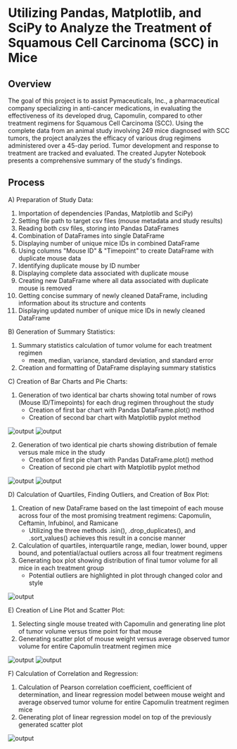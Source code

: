 # Utilizing Pandas, Matplotlib, and SciPy to Analyze the Treatment of Squamous Cell Carcinoma (SCC) in Mice

## Overview ##

The goal of this project is to assist Pymaceuticals, Inc., a pharmaceutical company specializing in anti-cancer medications, in evaluating the effectiveness of its developed drug, Capomulin, compared to other treatment regimens for Squamous Cell Carcinoma (SCC). Using the complete data from an animal study involving 249 mice diagnosed with SCC tumors, the project analyzes the efficacy of various drug regimens administered over a 45-day period. Tumor development and response to treatment are tracked and evaluated. The created Jupyter Notebook presents a comprehensive summary of the study's findings.

## Process ##

A) Preparation of Study Data:
  1. Importation of dependencies (Pandas, Matplotlib and SciPy)
  2. Setting file path to target csv files (mouse metadata and study results)
  3. Reading both csv files, storing into Pandas DataFrames
  4. Combination of DataFrames into single DataFrame
  5. Displaying number of unique mice IDs in combined DataFrame
  6. Using columns "Mouse ID" & "Timepoint" to create DataFrame with duplicate mouse data
  7. Identifying duplicate mouse by ID number
  8. Displaying complete data associated with duplicate mouse
  9. Creating new DataFrame where all data associated with duplicate mouse is removed
  10. Getting concise summary of newly cleaned DataFrame, including information about its structure and contents
  11. Displaying updated number of unique mice IDs in newly cleaned DataFrame

B) Generation of Summary Statistics:
  1. Summary statistics calculation of tumor volume for each treatment regimen
      - mean, median, variance, standard deviation, and standard error
  2. Creation and formatting of DataFrame displaying summary statistics

C) Creation of Bar Charts and Pie Charts:
  1. Generation of two identical bar charts showing total number of rows (Mouse ID/Timepoints) for each drug regimen throughout the study
      - Creation of first bar chart with Pandas DataFrame.plot() method
      - Creation of second bar chart with Matplotlib pyplot method

![output](https://github.com/10H-K/Matplotlib_Pharmaceutical/assets/152930492/c19f6f40-62e6-4d5b-8c8d-92e7d57fe2a7)
![output](https://github.com/10H-K/Matplotlib_Pharmaceutical/assets/152930492/94601b1f-603b-49e5-8049-c327602ec3ca)
    
  2. Generation of two identical pie charts showing distribution of female versus male mice in the study
      - Creation of first pie chart with Pandas DataFrame.plot() method
      - Creation of second pie chart with Matplotlib pyplot method

![output](https://github.com/10H-K/Matplotlib_Pharmaceutical/assets/152930492/db942605-e0d6-4a39-ac0f-c646bec042fc)
![output](https://github.com/10H-K/Matplotlib_Pharmaceutical/assets/152930492/6c250f93-6ce0-4469-aeeb-b7ee1bf62bee)

D) Calculation of Quartiles, Finding Outliers, and Creation of Box Plot:
  1. Creation of new DataFrame based on the last timepoint of each mouse across four of the most promising treatment regimens: Capomulin, Ceftamin, Infubinol, and Ramicane
       - Utilizing the three methods .isin(), .drop_duplicates(), and .sort_values() achieves this result in a concise manner
  2. Calculation of quartiles, interquartile range, median, lower bound, upper bound, and potential/actual outliers across all four treatment regimens
  3. Generating box plot showing distribution of final tumor volume for all mice in each treatment group
       - Potential outliers are highlighted in plot through changed color and style

![output](https://github.com/10H-K/Matplotlib_Pharmaceutical/assets/152930492/4a29b644-e508-4bfb-9f30-929859c7ccd9)

E) Creation of Line Plot and Scatter Plot:
  1. Selecting single mouse treated with Capomulin and generating line plot of tumor volume versus time point for that mouse
  2. Generating scatter plot of mouse weight versus average observed tumor volume for entire Capomulin treatment regimen mice

![output](https://github.com/10H-K/Matplotlib_Pharmaceutical/assets/152930492/4ca5e066-f208-409a-9f9a-613411e8e3c0)
![output](https://github.com/10H-K/Matplotlib_Pharmaceutical/assets/152930492/57cc697e-96e1-4bcc-aade-c3679372690d)

F) Calculation of Correlation and Regression:
  1. Calculation of Pearson correlation coefficient, coefficient of determination, and linear regression model between mouse weight and average observed tumor volume for entire Capomulin treatment regimen mice
  2. Generating plot of linear regression model on top of the previously generated scatter plot

![output](https://github.com/10H-K/Matplotlib_Pharmaceutical/assets/152930492/91086c52-6e47-48d5-8eca-768201265222)

